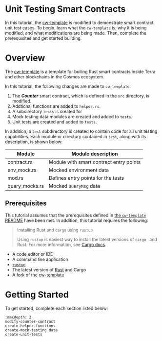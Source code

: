 # Unit Testing Smart Contracts 

In this tutorial, the [cw-template](https://github.com/InterWasm/cw-template) 
is modified to demonstrate smart contract unit test cases.
To begin, learn what the `cw-template` is,
why it is being modified, and what modifications are being made.
Then, complete the prerequisites and get started building.
 
# Overview

The [cw-template](https://github.com/InterWasm/cw-template) is a template 
for builing Rust smart contracts inside Terra and other blockchains
in the Cosmos ecosystem. 

In this tutorial, the following changes are made to `cw-template`:

1. The ***Counter*** smart contract, which is defined in the `src` directory, is modified.
2. Addtional functions are added to `helper.rs`.
3. A subdirectory `tests` is created for 
4. Mock testing data modules are created and added to `tests`.
5. Unit tests are created and added to `tests`.

In addition, a `test` subdirectory  is created to contain code for 
all unit testing capabilities. Each module or directory contained in `test`,
along with its description, is shown below:

| Module         | Module description                          |
|----------------|---------------------------------------------|
| contract.rs    | Module with smart contract entry points     |
| env_mock.rs    | Mocked environment data                     |
| mod.rs         | Defines entry points for the tests          |
| query_mocks.rs | Mocked `QueryMsg` data                      |

## Prerequisites

This tutorial assumes that the prerequisites defined in [the `cw-template` README](https://github.com/InterWasm/cw-template#cosmwasm-starter-pack) have been met. In addition, this tutorial requires the following:

> Installing Rust and `cargo` using `rustup`
>
> Using `rustup` is easiest way to install the latest versions of 
> `cargo ` and Rust. For more information, see [Cargo docs](https://doc.rust-lang.org/cargo/getting-started/installation.html).

- A code editor or IDE
- A command line application
- [`rustup`](https://rustup.rs/)
- The latest version of [Rust](https://www.rust-lang.org/tools/install) and Cargo 
- A fork of the [cw-template](https://github.com/InterWasm/cw-template)

# Getting Started

To get started,
complete each section listed below:

 ```{toctree}
 :maxdepth: 2
 modify-counter-contract
 create-helper-functions
 create-mock-testing data
 create-unit-tests
 ```
